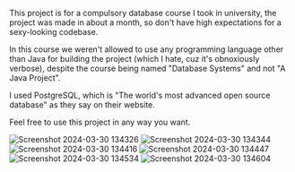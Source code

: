 This project is for a compulsory database course I took in university, the project was made in about a month, so don't have high expectations for a sexy-looking codebase.

In this course we weren't allowed to use any programming language other than Java for building the project (which I hate, cuz it's obnoxiously verbose), despite the course being named "Database Systems" and not "A Java Project".

I used PostgreSQL, which is "The world's most advanced open source database" as they say on their website.

Feel free to use this project in any way you want.

![Screenshot 2024-03-30 134326](https://github.com/jehadhmoudah/public_database_course_project/assets/114701208/9d65c821-3515-4ecd-a129-3b91addd69ab)
![Screenshot 2024-03-30 134344](https://github.com/jehadhmoudah/public_database_course_project/assets/114701208/1232c617-2a3f-4374-bd30-2a031ef8dc51)
![Screenshot 2024-03-30 134416](https://github.com/jehadhmoudah/public_database_course_project/assets/114701208/9c0afc45-76b7-4f0d-bb73-036742f0a886)
![Screenshot 2024-03-30 134447](https://github.com/jehadhmoudah/public_database_course_project/assets/114701208/ffadd20d-073a-43ac-bd76-36d5dbe38a88)
![Screenshot 2024-03-30 134534](https://github.com/jehadhmoudah/public_database_course_project/assets/114701208/2425c6d6-0bf4-4672-94f2-f3db5f243adf)
![Screenshot 2024-03-30 134604](https://github.com/jehadhmoudah/public_database_course_project/assets/114701208/d9d9f23f-fdab-4b6a-9654-01d09cd68071)
